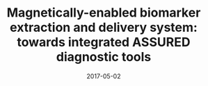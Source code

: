 ---
title: 'Magnetically-enabled biomarker extraction and delivery system: towards integrated ASSURED diagnostic tools'
collection: publications
permalink: /publication/2017-magnetically-enabled-biomarker-extraction
date: 2017-05-02
venue: 'Analyst'
paperurl: '/files/pdf/research/Magnetically-enabled biomarker extraction and delivery system towards integrated ASSURED diagnostic tools.pdf'
link: 'https://www.ncbi.nlm.nih.gov/pmc/articles/PMC4833749/'
code: 
github:
citation: 'Bauer WS, Kimmel DW, Adams NM, Gibson LE, Scherr TF, Richardson KA, Conrad JA, Matakala HK, Haselton FR, Wright DW. Magnetically-enabled biomarker extraction and delivery system: towards integrated ASSURED diagnostic tools. Analyst. 2017 May 2;142(9):1569-1580. doi: 10.1039/c7an00278e. PMID: 28386613; PMCID: PMC5674985.'
undergrad: false
countries: 
    - usa
    - zambia
tags: 
    - diagnostics
    - malaria
---